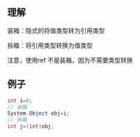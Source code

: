 ## 理解

装箱：隐式的将值类型转为引用类型

拆箱：将引用类型转换为值类型

注意，使用ref 不是装箱，因为不需要类型转换

## 例子

```cs
int i=0;
// 装箱
System.Object obj=i;
// 拆箱
int j=(int)obj;
```
